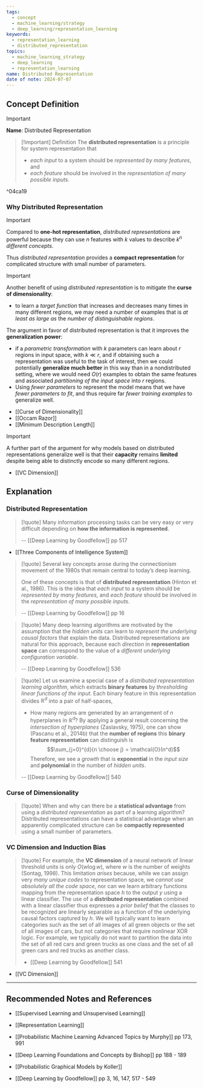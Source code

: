 ```yaml
---
tags:
  - concept
  - machine_learning/strategy
  - deep_learning/representation_learning
keywords:
  - representation_learning
  - distributed_representation
topics:
  - machine_learning_strategy
  - deep_learning
  - representation_learning
name: Distributed Representation
date of note: 2024-07-07
---
```


## Concept Definition

>[!important]
>**Name**: Distributed Representation


>[!important] Definition
>The **distributed representation** is a principle for system representation that 
>- *each input* to a system should be *represented by many features*, and 
>- *each feature* should be involved in the *representation of many possible inputs*. 

^04ca19


### Why Distributed Representation

>[!important]
>Compared to **one-hot representation**, *distributed representations* are powerful because they can use $n$ features with $k$ values to describe $k^n$ *different concepts*.
>
>Thus *distributed representation* provides a **compact representation** for complicated structure with small number of parameters.


>[!important]
>Another benefit of using *distributed representation* is to mitigate the **curse of dimensionality**:
>-  to learn a *target function* that increases and decreases many times in many different regions, we may need a number of examples that is *at least as large as* the *number of distinguishable regions*.
>  
>  
>The argument in favor of distributed representation is that it improves the **generalization power**:
>- if a *parametric transformation* with $k$ parameters can learn about $r$ regions in input space, with $k \ll r$, and if obtaining such a representation was useful to the task of interest, then we could potentially **generalize much better** in this way than in a nondistributed setting, where we would need $O(r)$ examples to obtain the same features and associated *partitioning of the input space* into $r$ regions. 
>- Using *fewer parameters* to represent the model means that we have *fewer parameters to fit*, and thus require far *fewer training examples* to generalize well.   

- [[Curse of Dimensionality]]
- [[Occam Razor]]
- [[Minimum Description Length]]

>[!important]
>A further part of the argument for why models based on distributed representations generalize well is that their **capacity** remains **limited** despite being able to distinctly encode so many different regions.

- [[VC Dimension]]



## Explanation

### Distributed Representation

>[!quote]
>Many information processing tasks can be very easy or very difficult depending on **how the information is represented**.
>
>-- [[Deep Learning by Goodfellow]] pp 517

- [[Three Components of Intelligence System]]

>[!quote]
>Several key concepts arose during the connectionism movement of the 1980s that remain central to today’s deep learning.  
>
>One of these concepts is that of **distributed representation** (Hinton et al., 1986). This is the idea that *each input* to a system should be *represented by many features*, and *each feature* should be involved in the *representation of many possible inputs*. 
>
>-- [[Deep Learning by Goodfellow]] pp 16


>[!quote]
>Many deep learning algorithms are motivated by the assumption that the *hidden units* can learn to *represent the underlying causal factors* that explain the data. Distributed representations are natural for this approach, because each *direction* in **representation space** can correspond to the value of a *different underlying configuration variable*.
>
>-- [[Deep Learning by Goodfellow]] 536


>[!quote]
>Let us examine a special case of a *distributed representation learning algorithm*, which extracts **binary features** by *thresholding linear functions of the input*. Each binary feature in this representation divides $\mathbb{R}^d$ into a pair of half-spaces,
>
>- How many regions are generated by an arrangement of $n$ hyperplanes in $\mathbb{R}^d$? By applying a general result concerning the *intersection of hyperplanes* (Zaslavsky, 1975), one can show (Pascanu et al., 2014b) that the **number of regions** this **binary feature representation** can distinguish is $$\sum_{j=0}^{d}{n \choose j} = \mathcal{O}(n^d)$$ Therefore, we see a *growth* that is **exponential** in the *input size* and **polynomial** in the number of *hidden units*.
>  
>  
>-- [[Deep Learning by Goodfellow]] 540  


### Curse of Dimensionality

>[!quote]
>When and why can there be a **statistical advantage** from using a *distributed representation* as part of a learning algorithm? Distributed representations can have a statistical advantage when an apparently complicated structure can be **compactly represented** using a small number of parameters.


### VC Dimension and Induction Bias


>[!quote]
>For example, the **VC dimension** of a neural network of linear threshold units is only $O(w \log w)$, where $w$ is the number of weights (Sontag, 1998). This limitation *arises* because, while we can assign very *many unique codes* to representation space, we *cannot use absolutely all the code space*, nor can we learn arbitrary functions mapping from the representation space $h$ to the output $y$ using a linear classifier. The use of a **distributed representation** combined with a linear classifier thus expresses a *prior belief* that the classes to be recognized are linearly separable as a function of the underlying causal factors captured by $h$. We will typically want to learn categories such as the set of all images of all green objects or the set of all images of cars, but not categories that require nonlinear XOR logic. For example, we typically do not want to partition  the data into the set of all red cars and green trucks as one class and the set of all green cars and red trucks as another class.
>
>- [[Deep Learning by Goodfellow]] 541

- [[VC Dimension]]



-----------
##  Recommended Notes and References

- [[Supervised Learning and Unsupervised Learning]]
- [[Representation Learning]]


- [[Probabilistic Machine Learning Advanced Topics by Murphy]] pp 173, 991
- [[Deep Learning Foundations and Concepts by Bishop]] pp 188 - 189
- [[Probabilistic Graphical Models by Koller]]
- [[Deep Learning by Goodfellow]] pp 3, 16, 147, 517 - 549
